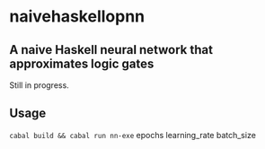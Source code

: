 # naivehaskellopnn
## A naive Haskell neural network that approximates logic gates

Still in progress.

## Usage

`cabal build && cabal run nn-exe` epochs learning_rate batch_size
